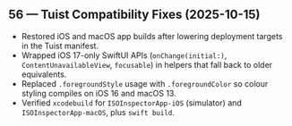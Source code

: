 ## 56 — Tuist Compatibility Fixes (2025-10-15)

- Restored iOS and macOS app builds after lowering deployment targets in the Tuist manifest.
- Wrapped iOS 17-only SwiftUI APIs (`onChange(initial:)`, `ContentUnavailableView`, `focusable`) in helpers that fall back to older equivalents.
- Replaced `.foregroundStyle` usage with `.foregroundColor` so colour styling compiles on iOS 16 and macOS 13.
- Verified `xcodebuild` for `ISOInspectorApp-iOS` (simulator) and `ISOInspectorApp-macOS`, plus `swift build`.
